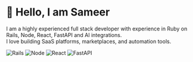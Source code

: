 # 👋 Hello, I am Sameer
I am a highly experienced full stack developer with experience in Ruby on Rails, Node, React, FastAPI and AI integrations.  
I love building SaaS platforms, marketplaces, and automation tools.

![Rails](https://img.shields.io/badge/Ruby_on_Rails-red?logo=rubyonrails&logoColor=white)
![Node](https://img.shields.io/badge/Node.js-green?logo=node.js&logoColor=white)
![React](https://img.shields.io/badge/React-blue?logo=react&logoColor=white)
![FastAPI](https://img.shields.io/badge/FastAPI-teal?logo=fastapi&logoColor=white)
